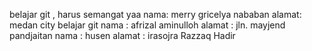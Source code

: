 
belajar git , harus semangat yaa
nama: merry gricelya nababan
alamat: medan city
belajar git
nama   : afrizal aminulloh
alamat : jln. mayjend pandjaitan
nama : husen
alamat : irasojra
Razzaq Hadir
